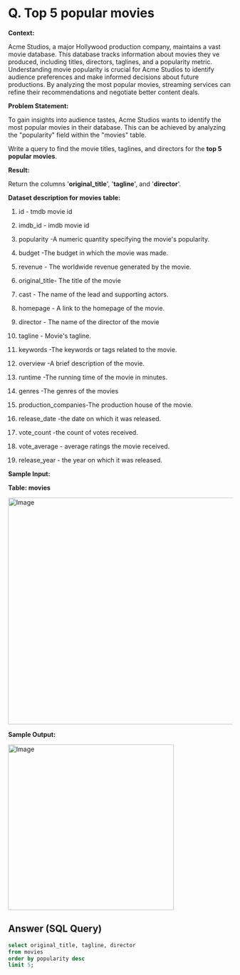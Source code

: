 # Q. Top 5 popular movies

**Context:**

Acme Studios, a major Hollywood production company, maintains a vast movie database. 
This database tracks information about movies they ve produced, including titles, directors, taglines, and a popularity metric. 
Understanding movie popularity is crucial for Acme Studios to identify audience preferences and make informed decisions about future productions. 
By analyzing the most popular movies, streaming services can refine their recommendations and negotiate better content deals.

**Problem Statement:**

To gain insights into audience tastes, Acme Studios wants to identify the most popular movies in their database. This can be achieved by analyzing the "popularity" field within the "movies" table.

Write a query to find the movie titles, taglines, and directors for the **top 5 popular movies**.

**Result:**

Return the columns '**original_title**', '**tagline**', and '**director**'.

**Dataset description for movies table:**

1) id - tmdb movie id

2) imdb_id - imdb movie id

3) popularity -A numeric quantity specifying the movie's popularity.

4) budget -The budget in which the movie was made.

5) revenue - The worldwide revenue generated by the movie.

6) original_title- The title of the movie

7) cast - The name of the lead and supporting actors.

8) homepage - A link to the homepage of the movie.

9) director - The name of the director of the movie

10) tagline - Movie's tagline.

11) keywords -The keywords or tags related to the movie.

12) overview -A brief description of the movie.

13) runtime -The running time of the movie in minutes.

14) genres -The genres of the movies

15) production_companies-The production house of the movie.

16) release_date -the date on which it was released.

17) vote_count -the count of votes received.

18) vote_average - average ratings the movie received.

19) release_year - the year on which it was released.

**Sample Input:**

**Table: movies**

<img width="509" alt="Image" src="https://github.com/user-attachments/assets/9e953231-4d81-4519-816a-30acbc62dd97" />

**Sample Output:**

<img width="372" alt="Image" src="https://github.com/user-attachments/assets/121d05bb-58c6-4531-9854-c3637879d5a3" />

## Answer (SQL Query)

```sql
select original_title, tagline, director 
from movies 
order by popularity desc 
limit 5;
